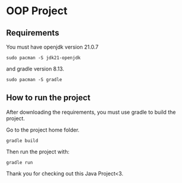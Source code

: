 # OOP Project

## Requirements

You must have openjdk version 21.0.7

```
sudo pacman -S jdk21-openjdk
```

and gradle version 8.13.

```
sudo pacman -S gradle
```

## How to run the project

After downloading the requirements, you must use gradle to build the project.

Go to the project home folder.

```
gradle build
```

Then run the project with:

```
gradle run
```

Thank you for checking out this Java Project<3.

